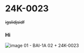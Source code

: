 # 24K-0023
~~igslidjsidf~~
### Hi
![image](https://upload.wikimedia.org/wikipedia/commons/7/78/Image.jpg)
01 - BAI-1A
02 + 24K-0023
